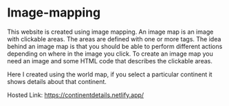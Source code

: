 
# Image-mapping
This website is created using image mapping.
 An image map is an image with clickable areas. The areas are defined with one or more <area> tags.
The idea behind an image map is that you should be able to perform different actions depending on where in the image you click.
To create an image map you need an image and some HTML code that describes the clickable areas.

Here I created using the world map, if you select a particular continent it shows details about that continent.


Hosted Link: https://continentdetails.netlify.app/
